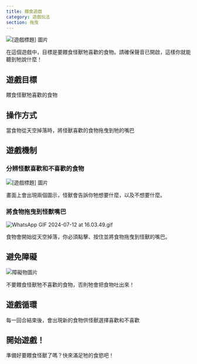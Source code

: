 ```yaml
---
title: 餵食遊戲
category: 遊戲玩法
section: 拖曳
---
```

![[遊戲標題] 圖片](https://help.studycat.com/hc/article_attachments/34827003977625)

在這個遊戲中，目標是要餵食怪獸牠喜歡的食物。請確保聲音已開啟，這樣你就能聽到牠說什麼！

## 遊戲目標

餵食怪獸牠喜歡的食物

## 操作方式

當食物從天空掉落時，將怪獸喜歡的食物拖曳到牠的嘴巴

## 遊戲機制

### 分辨怪獸喜歡和不喜歡的食物

![[遊戲標題] 圖片](https://help.studycat.com/hc/article_attachments/34827003977625)

畫面上會出現兩個圖示，怪獸會告訴你牠想要什麼，以及不想要什麼。

### 將食物拖曳到怪獸嘴巴

![WhatsApp GIF 2024-07-12 at 16.03.49.gif](https://help.studycat.com/hc/article_attachments/34976665858457)

食物會開始從天空掉落，你必須點擊、按住並將食物拖曳到怪獸的嘴巴。

## 避免障礙

![障礙物圖片](https://help.studycat.com/hc/article_attachments/34826992367897)

不要餵食怪獸牠不喜歡的食物，否則牠會把食物吐出來！

## 遊戲循環

每一回合結束後，會出現新的食物供怪獸選擇喜歡和不喜歡

## 開始遊戲！

準備好要餵食怪獸了嗎？快來滿足牠的食慾吧！